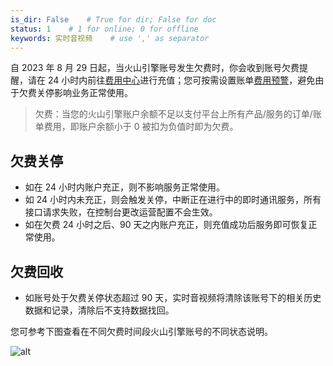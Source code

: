 ```yaml
---
is_dir: False    # True for dir; False for doc
status: 1    # 1 for online; 0 for offline
keywords: 实时音视频    # use ',' as separator
---
```


自 2023 年 8 月 29 日起，当火山引擎账号发生欠费时，你会收到账号欠费提醒，请在 24 小时内前往[费用中心](https://console.volcengine.com/finance/account-overview/)进行充值；您可按需设置账单[费用预警](https://www.volcengine.com/docs/6269/942364)，避免由于欠费关停影响业务正常使用。

> 欠费：当您的火山引擎账户余额不足以支付平台上所有产品/服务的订单/账单费用，即账户余额小于 0 被扣为负值时即为欠费。

## 欠费关停
- 如在 24 小时内账户充正，则不影响服务正常使用。
- 如 24 小时内未充正，则会触发关停，中断正在进行中的即时通讯服务，所有接口请求失败，在控制台更改运营配置不会生效。
- 如在欠费 24 小时之后、90 天之内账户充正，则充值成功后服务即可恢复正常使用。

## 欠费回收
- 如账号处于欠费关停状态超过 90 天，实时音视频将清除该账号下的相关历史数据和记录，清除后不支持数据找回。

您可参考下图查看在不同欠费时间段火山引擎账号的不同状态说明。

![alt](https://portal.volccdn.com/obj/volcfe/cloud-universal-doc/upload_b67c96ee314f1ba9674f097f47fb3d57.jpg)
